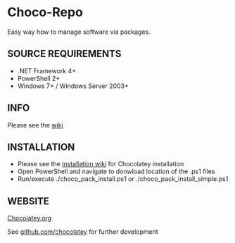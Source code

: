 # Choco-Repo

Easy way how to manage software via packages.

## SOURCE REQUIREMENTS

* .NET Framework 4+
* PowerShell 2+
* Windows 7+ / Windows Server 2003+

## INFO

Please see the [wiki](https://github.com/chocolatey/choco/wiki)

## INSTALLATION

* Please see the [installation wiki](https://github.com/chocolatey/choco/wiki/Installation) for Chocolatey installation
* Open PowerShell and navigate to donwload location of the .ps1 files
* Run/execute ./choco_pack_install.ps1 or ./choco_pack_install_simple.ps1

## WEBSITE

[Chocolatey.org](http://chocolatey.org/)

See [github.com/chocolatey](https://github.com/chocolatey/choco) for further development
